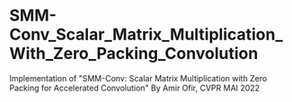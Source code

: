 # SMM-Conv_Scalar_Matrix_Multiplication_With_Zero_Packing_Convolution
Implementation of "SMM-Conv: Scalar Matrix Multiplication with Zero Packing for Accelerated Convolution" By Amir Ofir, CVPR MAI 2022
